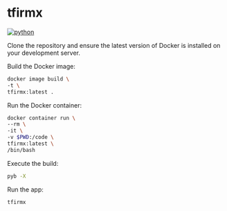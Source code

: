 # tfirmx
[![python](https://img.shields.io/badge/python-3.9-teal)](https://www.python.org/downloads/)

Clone the repository and ensure the latest version of Docker is installed on your development server.

Build the Docker image:
```sh
docker image build \
-t \
tfirmx:latest .
```

Run the Docker container:
```sh
docker container run \
--rm \
-it \
-v $PWD:/code \
tfirmx:latest \
/bin/bash
```

Execute the build:
```sh
pyb -X
```

Run the app:
```sh
tfirmx
```